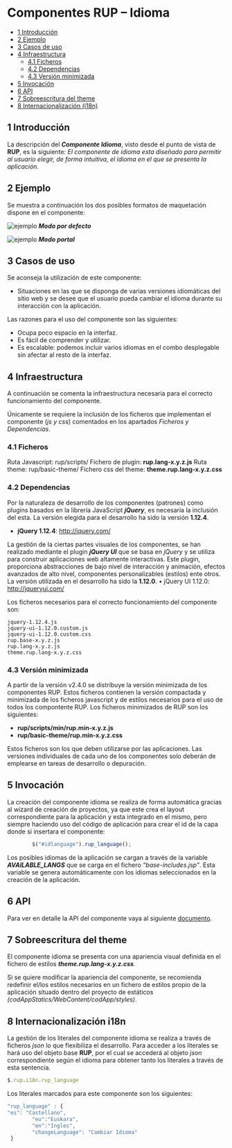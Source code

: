 #	Componentes RUP – Idioma

<!-- MDTOC maxdepth:6 firsth1:1 numbering:0 flatten:0 bullets:1 updateOnSave:1 -->

   - [1   Introducción](#1-introducción)   
   - [2   Ejemplo](#2-ejemplo)   
   - [3   Casos de uso](#3-casos-de-uso)   
   - [4   Infraestructura](#4-infraestructura)   
      - [4.1 Ficheros](#4.1-ficheros)   
      - [4.2 Dependencias](#4.2-dependencias)   
      - [4.3 Versión minimizada](#4.3-versión-minimizada)   
   - [5   Invocación](#5-invocación)   
   - [6   API](#6-api)   
   - [7   Sobreescritura del theme](#7-sobreescritura-del-theme)   
   - [8   Internacionalización (i18n)](#8-internacionalización-i18n)   

<!-- /MDTOC -->

##	1	Introducción
La descripción del ***Componente Idioma***, visto desde el punto de vista de **RUP**, es la siguiente:
*El componente de idioma esta diseñado para permitir al usuario elegir, de forma intuitiva, el idioma en el que se presenta la aplicación.*

##	2	Ejemplo
Se muestra a continuación los dos posibles formatos de maquetación dispone en el componente:

![ejemplo](img/rup.language_1.png)
***Modo por defecto***



![ejemplo](img/rup.language_2.png)
***Modo portal***

##	3	Casos de uso
Se aconseja la utilización de este componente:
+	Situaciones en las que se disponga de varias versiones idiomáticas del sitio web y se desee que el usuario pueda cambiar el idioma durante su interacción con la aplicación.

Las razones para el uso del componente son las siguientes:
+	Ocupa poco espacio en la interfaz.
+	Es fácil de comprender y utilizar.
+	Es escalable: podemos incluir varios idiomas en el combo desplegable sin afectar al resto de la interfaz.

##	4	Infraestructura
A continuación se comenta la infraestructura necesaria para el correcto funcionamiento del componente.

Únicamente se requiere la inclusión de los ficheros que implementan el componente (*js y css*) comentados en los apartados *Ficheros y Dependencias*.

###	4.1	Ficheros
Ruta Javascript: rup/scripts/
Fichero de plugin: **rup.lang-x.y.z.js**
Ruta theme: rup/basic-theme/
Fichero css del theme: **theme.rup.lang-x.y.z.css**

###	4.2	Dependencias
Por la naturaleza de desarrollo de los componentes (patrones) como plugins basados en la librería JavaScript ***jQuery***, es necesaria la inclusión del esta. La versión elegida para el desarrollo ha sido la versión **1.12.4**.
+	**jQuery 1.12.4**: http://jquery.com/

La gestión de la ciertas partes visuales de los componentes, se han realizado mediante el plugin ***jQuery UI*** que se basa en *jQuery* y se utiliza para construir aplicaciones web altamente interactivas. Este plugin, proporciona abstracciones de bajo nivel de interacción y animación, efectos avanzados de alto nivel, componentes personalizables (estilos) ente otros. La versión utilizada en el desarrollo ha sido la **1.12.0**.
•	jQuery UI 1.12.0: http://jqueryui.com/

Los ficheros necesarios para el correcto funcionamiento del componente son:

    jquery-1.12.4.js
    jquery-ui-1.12.0.custom.js
    jquery-ui-1.12.0.custom.css
    rup.base-x.y.z.js
    rup.lang-x.y.z.js
    theme.rup.lang-x.y.z.css


###	4.3	Versión minimizada

A partir de la versión v2.4.0 se distribuye la versión minimizada de los componentes RUP. Estos ficheros contienen la versión compactada y minimizada de los ficheros javascript y de estilos necesarios para el uso de todos los compontente RUP.
Los ficheros minimizados de RUP son los siguientes:
+	**rup/scripts/min/rup.min-x.y.z.js**
+	**rup/basic-theme/rup.min-x.y.z.css**

Estos ficheros son los que deben utilizarse por las aplicaciones. Las versiones individuales de cada uno de los componentes solo deberán de emplearse en tareas de desarrollo o depuración.

##	5	Invocación
La creación del componente idioma se realiza de forma automática gracias al wizard de creación de proyectos, ya que este crea el layout correspondiente para la aplicación y esta integrado en el mismo, pero siempre haciendo uso del código de aplicación para crear el id de la capa donde si insertara el componente:
```javascript
		$("#idlanguage").rup_language();
```

Los posibles idiomas de la aplicación se cargan a través de la variable ***AVAILABLE_LANGS*** que se carga en el fichero *“base-includes.jsp”*. Esta variable se genera automáticamente con los idiomas seleccionados en la creación de la aplicación.

##	6	API
Para ver en detalle la API del componente vaya al siguiente [documento](../api/rup.language.md).

##	7	Sobreescritura del theme
El componente idioma se presenta con una apariencia visual definida en el fichero de estilos ***theme.rup.lang-x.y.z.css***.

Si se quiere modificar la apariencia del componente, se recomienda redefinir el/los estilos necesarios en un fichero de estilos propio de la aplicación situado dentro del proyecto de estáticos *(codAppStatics/WebContent/codApp/styles)*.


##	8	Internacionalización i18n
La gestión de los literales del componente idioma se realiza a través de ficheros *json* lo que flexibiliza el desarrollo. Para acceder a los literales se hará uso del objeto base **RUP**, por el cual se accederá al objeto *json* correspondiente según el idioma para obtener tanto los literales a través de esta sentencia.
```javascript
$.rup.i18n.rup_language
```
Los literales marcados para este componente son los siguientes:
```javascript
"rup_language" : {
"es": "Castellano",
    	"eu":"Euskara",
    	"en":"Ingles",
    	"changeLanguage": "Cambiar Idioma"
 }
```
